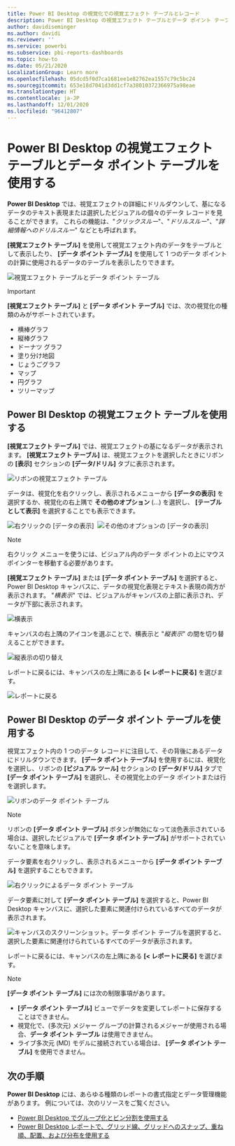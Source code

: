 ```yaml
---
title: Power BI Desktop の視覚化での視覚エフェクト テーブルとレコード
description: Power BI Desktop の視覚エフェクト テーブルとデータ ポイント テーブルの機能を使用して、詳細を掘り下げます
author: davidiseminger
ms.author: davidi
ms.reviewer: ''
ms.service: powerbi
ms.subservice: pbi-reports-dashboards
ms.topic: how-to
ms.date: 05/21/2020
LocalizationGroup: Learn more
ms.openlocfilehash: 05dcd5f0d7ca1681ee1e82762ea1557c79c5bc24
ms.sourcegitcommit: 653e18d7041d3dd1cf7a38010372366975a98eae
ms.translationtype: HT
ms.contentlocale: ja-JP
ms.lasthandoff: 12/01/2020
ms.locfileid: "96412807"
---
```

# <a name="use-visual-table-and-data-point-table-in-power-bi-desktop"></a>Power BI Desktop の視覚エフェクト テーブルとデータ ポイント テーブルを使用する
**Power BI Desktop** では、視覚エフェクトの詳細にドリルダウンして、基になるデータのテキスト表現または選択したビジュアルの個々のデータ レコードを見ることができます。 これらの機能は、"*クリックスルー*"、"*ドリルスルー*"、"*詳細情報へのドリルスルー*" などとも呼ばれます。

**[視覚エフェクト テーブル]** を使用して視覚エフェクト内のデータをテーブルとして表示したり、 **[データ ポイント テーブル]** を使用して 1 つのデータ ポイントの計算に使用されるデータのテーブルを表示したりできます。 

![視覚エフェクト テーブルとデータ ポイント テーブル](media/desktop-see-data-see-records/see-data-record.png)

>[!IMPORTANT]
>**[視覚エフェクト テーブル]** と **[データ ポイント テーブル]** では、次の視覚化の種類のみがサポートされています。
>  - 横棒グラフ
>  - 縦棒グラフ
>  - ドーナツ グラフ
>  - 塗り分け地図
>  - じょうごグラフ
>  - マップ
>  - 円グラフ
>  - ツリーマップ

## <a name="use-visual-table-in-power-bi-desktop"></a>Power BI Desktop の視覚エフェクト テーブルを使用する

**[視覚エフェクト テーブル]** では、視覚エフェクトの基になるデータが表示されます。 **[視覚エフェクト テーブル]** は、視覚エフェクトを選択したときにリボンの **[表示]** セクションの **[データ/ドリル]** タブに表示されます。

![リボンの視覚エフェクト テーブル](media/desktop-see-data-see-records/visual-table-01.png)

データは、視覚化を右クリックし、表示されるメニューから **[データの表示]** を選択するか、視覚化の右上隅で **その他のオプション** (...) を選択し、 **[テーブルとして表示]** を選択することでも表示できます。

![右クリックの [データの表示]](media/desktop-see-data-see-records/visual-table-02.png)&nbsp;&nbsp;![その他のオプションの [データの表示]](media/desktop-see-data-see-records/visual-table-03.png)

> [!NOTE]
> 右クリック メニューを使うには、ビジュアル内のデータ ポイントの上にマウス ポインターを移動する必要があります。

**[視覚エフェクト テーブル]** または **[データ ポイント テーブル]** を選択すると、Power BI Desktop キャンバスに、データの視覚化表現とテキスト表現の両方が表示されます。 "*横表示*" では、ビジュアルがキャンバスの上部に表示され、データが下部に表示されます。 

![横表示](media/desktop-see-data-see-records/visual-table-04.png)

キャンバスの右上隅のアイコンを選ぶことで、横表示と "*縦表示*" の間を切り替えることができます。

![縦表示の切り替え](media/desktop-see-data-see-records/visual-table-05.png)

レポートに戻るには、キャンバスの左上隅にある **[< レポートに戻る]** を選びます。

![レポートに戻る](media/desktop-see-data-see-records/visual-table-06.png)

## <a name="use-data-point-table-in-power-bi-desktop"></a>Power BI Desktop のデータ ポイント テーブルを使用する

視覚エフェクト内の 1 つのデータ レコードに注目して、その背後にあるデータにドリルダウンできます。 **[データ ポイント テーブル]** を使用するには、視覚化を選択し、リボンの **[ビジュアル ツール]** セクションの **[データ/ドリル]** タブで **[データ ポイント テーブル]** を選択し、その視覚化上のデータ ポイントまたは行を選択します。 

![リボンのデータ ポイント テーブル](media/desktop-see-data-see-records/visual-table-07.png)

> [!NOTE]
> リボンの **[データ ポイント テーブル]** ボタンが無効になって淡色表示されている場合は、選択したビジュアルで **[データ ポイント テーブル]** がサポートされていないことを意味します。

データ要素を右クリックし、表示されるメニューから **[データ ポイント テーブル]** を選択することもできます。

![右クリックによるデータ ポイント テーブル](media/desktop-see-data-see-records/visual-table-08.png)

データ要素に対して **[データ ポイント テーブル]** を選択すると、Power BI Desktop キャンバスに、選択した要素に関連付けられているすべてのデータが表示されます。 

![キャンバスのスクリーンショット。データ ポイント テーブルを選択すると、選択した要素に関連付けられているすべてのデータが表示されます。](media/desktop-see-data-see-records/visual-table-09.png)

レポートに戻るには、キャンバスの左上隅にある **[< レポートに戻る]** を選びます。


> [!NOTE]
>**[データ ポイント テーブル]** には次の制限事項があります。
> - **[データ ポイント テーブル]** ビューでデータを変更してレポートに保存することはできません。
> - 視覚化で、(多次元) メジャー グループの計算されるメジャーが使用される場合、**データ ポイント テーブル** は使用できません。
> - ライブ多次元 (MD) モデルに接続されている場合は、 **[データ ポイント テーブル]** を使用できません。

## <a name="next-steps"></a>次の手順
**Power BI Desktop** には、あらゆる種類のレポートの書式指定とデータ管理機能があります。 例については、次のリソースをご覧ください。

* [Power BI Desktop でグループ化とビン分割を使用する](desktop-grouping-and-binning.md)
* [Power BI Desktop レポートで、グリッド線、グリッドへのスナップ、重ね順、配置、および分布を使用する](desktop-gridlines-snap-to-grid.md)

